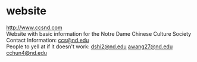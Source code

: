 # website
http://www.ccsnd.com   
Website with basic information for the Notre Dame Chinese Culture Society  
Contact Information: ccs@nd.edu  
People to yell at if it doesn't work: dshi2@nd.edu awang27@nd.edu cchun4@nd.edu

